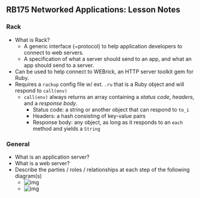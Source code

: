 ## RB175 Networked Applications: Lesson Notes

### Rack

* What is Rack?
  * A generic interface (~protocol) to help application developers to connect to web servers.
  * A specification of what a server should send to an app, and what an app should send to a server.
* Can be used to help connect to WEBrick, an HTTP server toolkit gem for Ruby.
* Requires a `rackup` config file w/ ext. `.ru` that is a Ruby object and will respond to `call(env)`
  * `call(env)` always returns an array containing a *status code*, *headers*, and a *response body*.
    * Status code: a string or another object that can respond to `to_i`
    * Headers: a hash consisting of key-value pairs
    * Response body: any object, as long as it responds to an `each` method and yields a `String`



### General

* What is an application server?
* What is a web server?
* Describe the parties / roles / relationships at each step of the following diagram(s)
  * ![img](https://miro.medium.com/max/1046/1*k7cbm7xNb31rNwTDnsWvgQ.png)
  * ![img](https://miro.medium.com/max/1962/1*Z2ftxFcb03ZVU7Uml-SdIg.png)